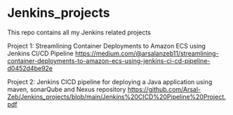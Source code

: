 # Jenkins_projects
This repo contains all my Jenkins related projects

Project 1: Streamlining Container Deployments to Amazon ECS using Jenkins CI/CD Pipeline
https://medium.com/@arsalanzeb11/streamlining-container-deployments-to-amazon-ecs-using-jenkins-ci-cd-pipeline-d0452d4be92e 

Project 2: 
Jenkins CICD pipeline for deploying a Java application using maven, sonarQube and Nexus repository
https://github.com/Arsal-Zeb/Jenkins_projects/blob/main/Jenkins%20CICD%20Pipeline%20Project.pdf 

